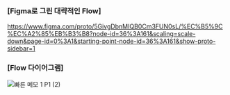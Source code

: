 ### [Figma로 그린 대략적인 Flow]
https://www.figma.com/proto/5GivgDbnMIQB0Cm3FUN0sL/%EC%B5%9C%EC%A2%85%EB%B3%B8?node-id=36%3A161&scaling=scale-down&page-id=0%3A1&starting-point-node-id=36%3A161&show-proto-sidebar=1

### [Flow 다이어그램]
![빠른 메모 1 P1 (2)](https://user-images.githubusercontent.com/111052302/216250266-3757097e-18a4-4c7b-977a-4fc3aa75c1c1.png)
